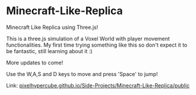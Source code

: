 # Minecraft-Like-Replica

Minecraft Like Replica using Three.js!

This is a three.js simulation of a Voxel World with player movement functionalities. My first time trying something like this so don't expect it to be fantastic, still learning about it :)

More updates to come!

Use the W,A,S and D keys to move and press 'Space' to jump!

Link: [pixelhypercube.github.io/Side-Projects/Minecraft-Like-Replica/public](http://pixelhypercube.github.io/Side-Projects/Minecraft-Like-Replica/public)

